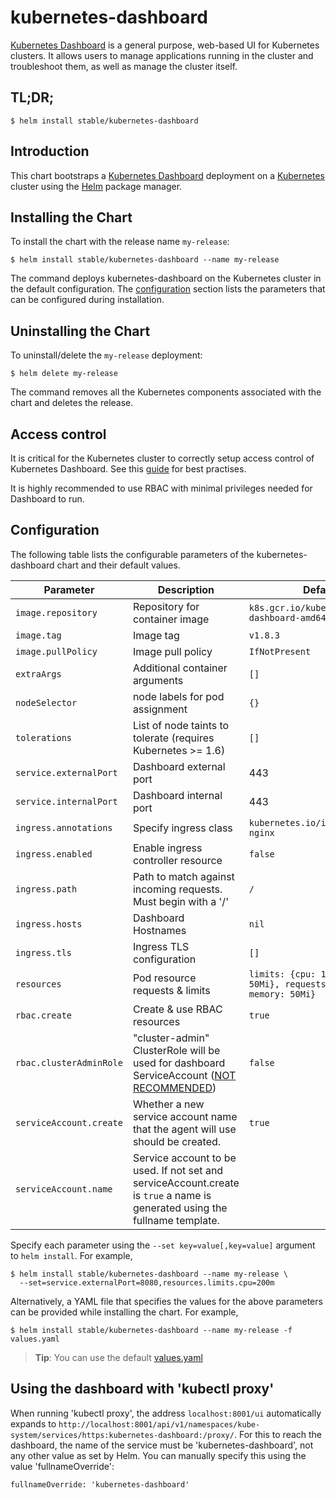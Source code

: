 # kubernetes-dashboard

[Kubernetes Dashboard](https://github.com/kubernetes/dashboard) is a general purpose, web-based UI for Kubernetes clusters. It allows users to manage applications running in the cluster and troubleshoot them, as well as manage the cluster itself.


## TL;DR;

```console
$ helm install stable/kubernetes-dashboard
```

## Introduction

This chart bootstraps a [Kubernetes Dashboard](https://github.com/kubernetes/dashboard) deployment on a [Kubernetes](http://kubernetes.io) cluster using the [Helm](https://helm.sh) package manager.

## Installing the Chart

To install the chart with the release name `my-release`:

```console
$ helm install stable/kubernetes-dashboard --name my-release
```

The command deploys kubernetes-dashboard on the Kubernetes cluster in the default configuration. The [configuration](#configuration) section lists the parameters that can be configured during installation.

## Uninstalling the Chart

To uninstall/delete the `my-release` deployment:

```console
$ helm delete my-release
```

The command removes all the Kubernetes components associated with the chart and deletes the release.

## Access control
It is critical for the Kubernetes cluster to correctly setup access control of Kubernetes Dashboard. See this [guide](https://github.com/kubernetes/dashboard/wiki/Access-control) for best practises.

It is highly recommended to use RBAC with minimal privileges needed for Dashboard to run.

## Configuration

The following table lists the configurable parameters of the kubernetes-dashboard chart and their default values.

| Parameter                 | Description                                                                                                                 | Default                                                                  |
|---------------------------|-----------------------------------------------------------------------------------------------------------------------------|--------------------------------------------------------------------------|
| `image.repository`        | Repository for container image                                                                                              | `k8s.gcr.io/kubernetes-dashboard-amd64`                                  |
| `image.tag`               | Image tag                                                                                                                   | `v1.8.3`                                                                 |
| `image.pullPolicy`        | Image pull policy                                                                                                           | `IfNotPresent`                                                           |
| `extraArgs`               | Additional container arguments                                                                                              | `[]`                                                                     |
| `nodeSelector`            | node labels for pod assignment                                                                                              | `{}`                                                                     |
| `tolerations`             | List of node taints to tolerate (requires Kubernetes >= 1.6)                                                                | `[]`                                                                     |
| `service.externalPort`    | Dashboard external port                                                                                                     | 443                                                                      |
| `service.internalPort`    | Dashboard internal port                                                                                                     | 443                                                                      |
| `ingress.annotations`     | Specify ingress class                                                                                                       | `kubernetes.io/ingress.class: nginx` |
| `ingress.enabled`         | Enable ingress controller resource                                                                                          | `false`                                                                  |
| `ingress.path`            | Path to match against incoming requests. Must begin with a '/'                                                              | `/`                                                                  |
| `ingress.hosts`           | Dashboard Hostnames                                                                                                         | `nil`                                                                    |
| `ingress.tls`             | Ingress TLS configuration                                                                                                   | `[]`                                                                     |
| `resources`               | Pod resource requests & limits                                                                                              | `limits: {cpu: 100m, memory: 50Mi}, requests: {cpu: 100m, memory: 50Mi}` |
| `rbac.create`             | Create & use RBAC resources                                                                                                 | `true`                                                                   |
| `rbac.clusterAdminRole`   | "cluster-admin" ClusterRole will be used for dashboard ServiceAccount ([NOT RECOMMENDED](#access-control))                  | `false`                                                                  |
| `serviceAccount.create`   | Whether a new service account name that the agent will use should be created.                                               | `true`                                                                   |
| `serviceAccount.name`     | Service account to be used. If not set and serviceAccount.create is `true` a name is generated using the fullname template. |                                                                          |

Specify each parameter using the `--set key=value[,key=value]` argument to `helm install`. For example,

```console
$ helm install stable/kubernetes-dashboard --name my-release \
  --set=service.externalPort=8080,resources.limits.cpu=200m
```

Alternatively, a YAML file that specifies the values for the above parameters can be provided while installing the chart. For example,

```console
$ helm install stable/kubernetes-dashboard --name my-release -f values.yaml
```

> **Tip**: You can use the default [values.yaml](values.yaml)

## Using the dashboard with 'kubectl proxy'

When running 'kubectl proxy', the address `localhost:8001/ui` automatically expands to `http://localhost:8001/api/v1/namespaces/kube-system/services/https:kubernetes-dashboard:/proxy/`. For this to reach the dashboard, the name of the service must be 'kubernetes-dashboard', not any other value as set by Helm. You can manually specify this using the value 'fullnameOverride':
```
fullnameOverride: 'kubernetes-dashboard'
```
